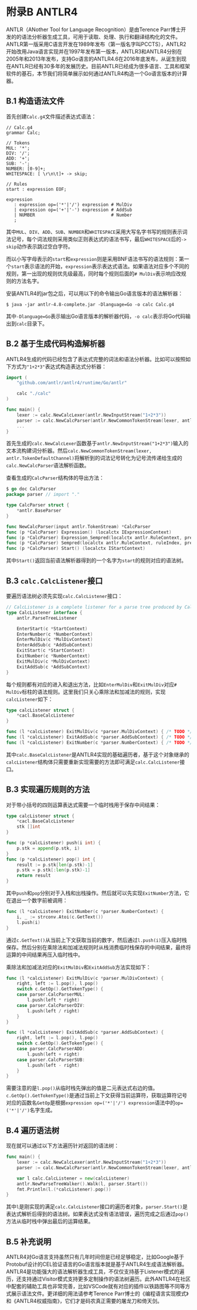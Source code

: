 # 附录B ANTLR4

ANTLR（ANother Tool for Language Recognition）是由Terence Parr博士开发的的语法分析器生成工具，可用于读取、处理、执行和翻译结构化的文件。ANTLR第一版采用C语言开发在1989年发布（第一版名字叫PCCTS），ANTLR2开始改用Java语言实现并在1997年发布第一版本，ANTLR3和ANTLR4分别在2005年和2013年发布，支持Go语言的ANTLR4.6在2016年底发布，从诞生到现在ANTLR已经有30多年的发展历史。目前ANTLR已经成为很多语言、工具和框架软件的基石，本节我们将简单展示如何通过ANTLR4构造一个Go语言版本的计算器。

## B.1 构造语法文件

首先创建`Calc.g4`文件描述表达式语法：

```antlr4
// Calc.g4
grammar Calc;

// Tokens
MUL: '*';
DIV: '/';
ADD: '+';
SUB: '-';
NUMBER: [0-9]+;
WHITESPACE: [ \r\n\t]+ -> skip;

// Rules
start : expression EOF;

expression
   : expression op=('*'|'/') expression # MulDiv
   | expression op=('+'|'-') expression # AddSub
   | NUMBER                             # Number
   ;
```

其中`MUL`、`DIV`、`ADD`、`SUB`、`NUMBER`和`WHITESPACE`采用大写名字书写的规则表示词法记号，每个词法规则采用类似正则表达式的语法书写，最后`WHITESPACE`后的`-> skip`动作表示跳过空白字符。

而以小写字母表示的`start`和`expression`则是采用BNF语法书写的语法规则：第一个`start`表示语法的开始，`expression`表示表达式语法。如果语法对应多个不同的规则，第一出现的规则优先级最高，同时每个规则后面的`# MulDiv`表示响应改规则的方法名字。

安装ANTLR4的jar包之后，可以用以下的命令输出Go语言版本的语法解析器：

```
$ java -jar antlr-4.8-complete.jar -Dlanguage=Go -o calc Calc.g4
```

其中`-Dlanguage=Go`表示输出Go语言版本的解析器代码，`-o calc`表示将Go代码输出到`calc`目录下。

## B.2 基于生成代码构造解析器

ANTLR4生成的代码已经包含了表达式完整的词法和语法分析器。比如可以按照如下方式为`"1+2*3"`表达式构造表达式分析器：

```go
import (
	"github.com/antlr/antlr4/runtime/Go/antlr"

	calc "./calc"
)

func main() {
	lexer := calc.NewCalcLexer(antlr.NewInputStream("1+2*3"))
	parser := calc.NewCalcParser(antlr.NewCommonTokenStream(lexer, antlr.TokenDefaultChannel))
	...
}
```

首先生成的`calc.NewCalcLexer`函数基于`antlr.NewInputStream("1+2*3")`输入的文本流构建词分析器。然后`calc.NewCommonTokenStream(lexer, antlr.TokenDefaultChannel)`将解析到的词法记号转化为记号流传递给生成的`calc.NewCalcParser`语法解析函数。

查看生成的`CalcParser`结构体的导出方法：

```go
$ go doc CalcParser
package parser // import "."

type CalcParser struct {
	*antlr.BaseParser
}

func NewCalcParser(input antlr.TokenStream) *CalcParser
func (p *CalcParser) Expression() (localctx IExpressionContext)
func (p *CalcParser) Expression_Sempred(localctx antlr.RuleContext, predIndex int) bool
func (p *CalcParser) Sempred(localctx antlr.RuleContext, ruleIndex, predIndex int) bool
func (p *CalcParser) Start() (localctx IStartContext)
```

其中`Start()`返回当前语法解析器得到的一个名字为`start`的规则对应的语法树。

## B.3 `calc.CalcListener`接口

要遍历语法树必须先实现`calc.CalcListener`接口：

```go
// CalcListener is a complete listener for a parse tree produced by CalcParser.
type CalcListener interface {
	antlr.ParseTreeListener

	EnterStart(c *StartContext)
	EnterNumber(c *NumberContext)
	EnterMulDiv(c *MulDivContext)
	EnterAddSub(c *AddSubContext)
	ExitStart(c *StartContext)
	ExitNumber(c *NumberContext)
	ExitMulDiv(c *MulDivContext)
	ExitAddSub(c *AddSubContext)
}
```

每个规则都有对应的进入和退出方法，比如`EnterMulDiv`和`ExitMulDiv`对应`# MulDiv`标柱的语法规则。这里我们只关心乘除法和加减法的规则，实现`calcListener`如下：

```go
type calcListener struct {
	*cacl.BaseCalcListener
}

func (l *calcListener) ExitMulDiv(c *parser.MulDivContext) { /* TODO */ }
func (l *calcListener) ExitAddSub(c *parser.AddSubContext) { /* TODO */ }
func (l *calcListener) ExitNumber(c *parser.NumberContext) { /* TODO */ }
```

其中`calc.BaseCalcListener`是ANTLR4实现的基础遍历者，基于这个对象继承的`calcListener`结构体只需要重新实现需要的方法即可满足`calc.CalcListener`接口。

## B.3 实现遍历规则的方法

对于带小括号的四则运算表达式需要一个临时栈用于保存中间结果：

```go
type calcListener struct {
	*cacl.BaseCalcListener
	stk []int
}

func (p *calcListener) push(i int) {
	p.stk = append(p.stk, i)
}
func (p *calcListener) pop() int {
	result := p.stk[len(p.stk)-1]
	p.stk = p.stk[:len(p.stk)-1]
	return result
}
```

其中`push`和`pop`分别对于入栈和出栈操作。然后就可以先实现`ExitNumber`方法，它在退出一个数字前被调用：

```go
func (l *calcListener) ExitNumber(c *parser.NumberContext) {
	i, _ := strconv.Atoi(c.GetText())
	l.push(i)
}
```

通过`c.GetText()`从当前上下文获取当前的数字，然后通过`l.push(i)`压入临时栈保存。然后分别在乘除法和加减法规则时从栈消费临时栈保存的中间结果，最终将运算的中间结果再压入临时栈中。

乘除法和加减法对应的`ExitMulDiv`和`ExitAddSub`方法实现如下：

```go
func (l *calcListener) ExitMulDiv(c *parser.MulDivContext) {
	right, left := l.pop(), l.pop()
	switch c.GetOp().GetTokenType() {
	case parser.CalcParserMUL:
		l.push(left * right)
	case parser.CalcParserDIV:
		l.push(left / right)
	}
}

func (l *calcListener) ExitAddSub(c *parser.AddSubContext) {
	right, left := l.pop(), l.pop()
	switch c.GetOp().GetTokenType() {
	case parser.CalcParserADD:
		l.push(left + right)
	case parser.CalcParserSUB:
		l.push(left - right)
	}
}
```

需要注意的是`l.pop()`从临时栈先弹出的值是二元表达式右边的值。`c.GetOp().GetTokenType()`是通过当前上下文获得当前运算符，获取运算符记号对应的函数名`GetOp`是根据`expression op=('*'|'/') expression`语法中的`op=('*'|'/')`名字生成。

## B.4 遍历语法树

现在就可以通过以下方法遍历针对返回的语法树：

```go
func main() {
	lexer := calc.NewCalcLexer(antlr.NewInputStream("1+2*3"))
	parser := calc.NewCalcParser(antlr.NewCommonTokenStream(lexer, antlr.TokenDefaultChannel))

	var l calc.CalcListener = new(calcListener)
	antlr.NewParseTreeWalker().Walk(l, parser.Start())
	fmt.Println(l.(*calcListener).pop())
}
```

其中`l`是刚实现的满足`calc.CalcListener`接口的遍历者对象，`parser.Start()`是表达式解析后得到的语法树。如果表达式没有语法错误，遍历完成之后通过`pop()`方法从临时栈中弹出最后的运算结果。

## B.5 补充说明

ANTLR4对Go语言支持虽然只有几年时间但是已经足够稳定，比如Google基于Protobuf设计的CEL验证语言的Go语言版本就是基于ANTLR4生成语法解析器。ANTLR4是功能强大的语法解析器生成工具，不仅仅支持基于Listener模式的遍历，还支持通过Visitor模式支持更多定制操作的语法树遍历。此外ANTLR4在社区中配套的辅助工具也非常完善，比如VSCode就有对应的插件以铁路图等不同等方式展示语法文件。更详细的用法请参考Terence Parr博士的《编程语言实现模式》和《ANTLR4权威指南》，它们才是码农真正需要的屠龙刀和倚天剑。
